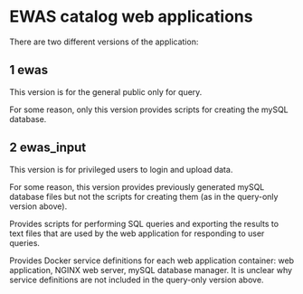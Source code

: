 # EWAS catalog web applications

There are two different versions of the application:

## 1 ewas

This version is for the general public only for query.

For some reason, only this version provides scripts for creating the mySQL database.

## 2 ewas_input

This version is for privileged users to login and upload data. 

For some reason, this version 
provides previously generated mySQL database files but not the scripts for creating them
(as in the query-only version above).

Provides scripts for performing SQL queries and exporting the results 
to text files that are used by the web application for responding to user queries.

Provides Docker service definitions for each web application container:
web application, NGINX web server, mySQL database manager.
It is unclear why service definitions are not included in
the query-only version above.

